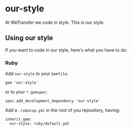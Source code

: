 # our-style
At WeTransfer we code in style. This is our style.

## Using our style

If you want to code in our style, here's what you have to do:

### Ruby

Add `our-style` to your `Gemfile`:

```
gem 'our-style'
```

or to your `*.gemspec`:

```
spec.add_development_dependency 'our-style'
```

Add a `.rubocop.yml` in the root of you repository, having:

```
inherit_gem:
  our-style: ruby/default.yml
```
